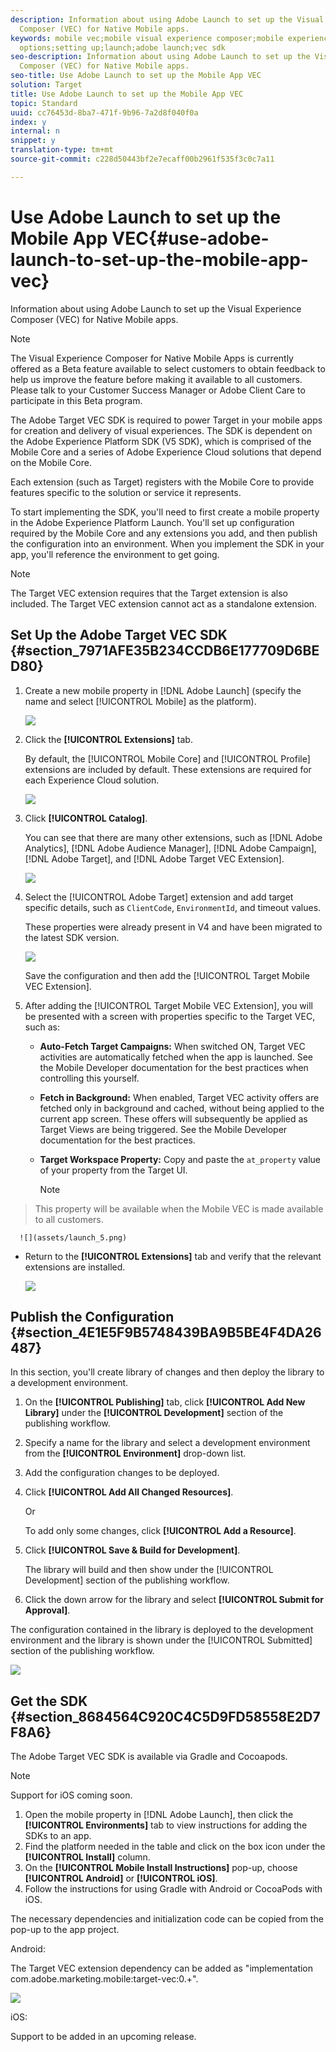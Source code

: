 ```yaml
---
description: Information about using Adobe Launch to set up the Visual Experience
  Composer (VEC) for Native Mobile apps.
keywords: mobile vec;mobile visual experience composer;mobile experience composer
  options;setting up;launch;adobe launch;vec sdk
seo-description: Information about using Adobe Launch to set up the Visual Experience
  Composer (VEC) for Native Mobile apps.
seo-title: Use Adobe Launch to set up the Mobile App VEC
solution: Target
title: Use Adobe Launch to set up the Mobile App VEC
topic: Standard
uuid: cc76453d-8ba7-471f-9b96-7a2d8f040f0a
index: y
internal: n
snippet: y
translation-type: tm+mt
source-git-commit: c228d50443bf2e7ecaff00b2961f535f3c0c7a11

---
```



# Use Adobe Launch to set up the Mobile App VEC{#use-adobe-launch-to-set-up-the-mobile-app-vec}

Information about using Adobe Launch to set up the Visual Experience Composer (VEC) for Native Mobile apps.

>[!NOTE]
>
>The Visual Experience Composer for Native Mobile Apps is currently offered as a Beta feature available to select customers to obtain feedback to help us improve the feature before making it available to all customers. Please talk to your Customer Success Manager or Adobe Client Care to participate in this Beta program.

The Adobe Target VEC SDK is required to power Target in your mobile apps for creation and delivery of visual experiences. The SDK is dependent on the Adobe Experience Platform SDK (V5 SDK), which is comprised of the Mobile Core and a series of Adobe Experience Cloud solutions that depend on the Mobile Core.

Each extension (such as Target) registers with the Mobile Core to provide features specific to the solution or service it represents.

To start implementing the SDK, you'll need to first create a mobile property in the Adobe Experience Platform Launch. You'll set up configuration required by the Mobile Core and any extensions you add, and then publish the configuration into an environment. When you implement the SDK in your app, you'll reference the environment to get going.

>[!NOTE]
>
>The Target VEC extension requires that the Target extension is also included. The Target VEC extension cannot act as a standalone extension.

## Set Up the Adobe Target VEC SDK {#section_7971AFE35B234CCDB6E177709D6BED80}

1. Create a new mobile property in [!DNL Adobe Launch] (specify the name and select [!UICONTROL Mobile] as the platform).

   ![](assets/launch_create_mobile_property.png)

1. Click the **[!UICONTROL Extensions]** tab.

   By default, the [!UICONTROL Mobile Core] and [!UICONTROL Profile] extensions are included by default. These extensions are required for each Experience Cloud solution.

   ![](assets/launch_2.png)

1. Click **[!UICONTROL Catalog]**.

   You can see that there are many other extensions, such as [!DNL Adobe Analytics], [!DNL Adobe Audience Manager], [!DNL Adobe Campaign], [!DNL Adobe Target], and [!DNL Adobe Target VEC Extension].

   ![](assets/launch_3.png)

1. Select the [!UICONTROL Adobe Target] extension and add target specific details, such as `ClientCode`, `EnvironmentId`, and timeout values.

   These properties were already present in V4 and have been migrated to the latest SDK version.

   ![](assets/launch_4.png)

   Save the configuration and then add the [!UICONTROL Target Mobile VEC Extension].

1. After adding the [!UICONTROL Target Mobile VEC Extension], you will be presented with a screen with properties specific to the Target VEC, such as:

   * **Auto-Fetch Target Campaigns:** When switched ON, Target VEC activities are automatically fetched when the app is launched. See the Mobile Developer documentation for the best practices when controlling this yourself.
   * **Fetch in Background:** When enabled, Target VEC activity offers are fetched only in background and cached, without being applied to the current app screen. These offers will subsequently be applied as Target Views are being triggered. See the Mobile Developer documentation for the best practices.
   * **Target Workspace Property:** Copy and paste the `at_property` value of your property from the Target UI.

      >[!NOTE]
>
>This property will be available when the Mobile VEC is made available to all customers.

      ![](assets/launch_5.png)

   * Return to the **[!UICONTROL Extensions]** tab and verify that the relevant extensions are installed.

      ![](assets/launch_6.png)

## Publish the Configuration {#section_4E1E5F9B5748439BA9B5BE4F4DA26487}

In this section, you'll create library of changes and then deploy the library to a development environment.

1. On the **[!UICONTROL Publishing]** tab, click **[!UICONTROL Add New Library]** under the **[!UICONTROL Development]** section of the publishing workflow.
1. Specify a name for the library and select a development environment from the **[!UICONTROL Environment]** drop-down list.
1. Add the configuration changes to be deployed.
1. Click **[!UICONTROL Add All Changed Resources]**.

   Or

   To add only some changes, click **[!UICONTROL Add a Resource]**.

1. Click **[!UICONTROL Save & Build for Development]**.

   The library will build and then show under the [!UICONTROL Development] section of the publishing workflow.

1. Click the down arrow for the library and select **[!UICONTROL Submit for Approval]**.

The configuration contained in the library is deployed to the development environment and the library is shown under the [!UICONTROL Submitted] section of the publishing workflow.

![](assets/launch_7.png)

## Get the SDK {#section_8684564C920C4C5D9FD58558E2D7F8A6}

The Adobe Target VEC SDK is available via Gradle and Cocoapods.

>[!NOTE]
>
>Support for iOS coming soon.

1. Open the mobile property in [!DNL Adobe Launch], then click the **[!UICONTROL Environments]** tab to view instructions for adding the SDKs to an app.
1. Find the platform needed in the table and click on the box icon under the **[!UICONTROL Install]** column.
1. On the **[!UICONTROL Mobile Install Instructions]** pop-up, choose **[!UICONTROL Android]** or **[!UICONTROL iOS]**.
1. Follow the instructions for using Gradle with Android or CocoaPods with iOS.

The necessary dependencies and initialization code can be copied from the pop-up to the app project.

Android:

The Target VEC extension dependency can be added as "implementation com.adobe.marketing.mobile:target-vec:0.+".

![](assets/launch_8.png)

iOS:

Support to be added in an upcoming release.
